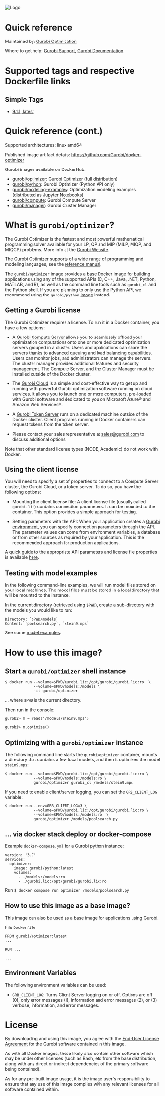 ![Logo](https://www.gurobi.com/wp-content/uploads/2018/12/logo-final.png "Gurobi Optimization")
# Quick reference
Maintained by: [Gurobi Optimization](https://www.gurobi.com)

Where to get help: [Gurobi Support](https://www.gurobi.com/support/), [Gurobi Documentation](https://www.gurobi.com/documentation/)

# Supported tags and respective Dockerfile links
## Simple Tags
* [9.1.1, latest](https://github.com/Gurobi/docker-optimizer/blob/master/9.1.1/Dockerfile)

# Quick reference (cont.)

Supported architectures: linux amd64

Published image artifact details: https://github.com/Gurobi/docker-optimizer

Gurobi images available on DockerHub:
- [gurobi/optimizer](https://hub.docker.com/r/gurobi/optimizer): Gurobi Optimizer (full distribution)
- [gurobi/python](https://hub.docker.com/r/gurobi/python): Gurobi Optimizer (Python API only)
- [gurobi/modeling-examples](https://hub.docker.com/r/gurobi/modeling-examples): Optimization modeling examples (distributed as Jupyter Notebooks)
- [gurobi/compute](https://hub.docker.com/r/gurobi/compute): Gurobi Compute Server
- [gurobi/manager](https://hub.docker.com/r/gurobi/manager): Gurobi Cluster Manager

# What is `gurobi/optimizer`?
The Gurobi Optimizer is the fastest and most powerful mathematical programming solver available 
for your LP, QP and MIP (MILP, MIQP, and MIQCP) problems.
More info at the [Gurobi Website](https://www.gurobi.com/products/gurobi-optimizer/).

The Gurobi Optimizer supports of a wide range of programming and modeling languages, see 
the [reference manual](https://www.gurobi.com/documentation/current/refman/index.html).

The `gurobi/optimizer` image provides a base Docker image for building applications using any of
the supported APIs (C, C++, Java, .NET, Python, MATLAB, and R), as well as the command line tools
such as `gurobi_cl` and the Python shell. If you are planning to only use the Python API, 
we recommend using the `gurobi/python` [image](https://hub.docker.com/r/gurobi/python) instead.

## Getting a Gurobi license

The Gurobi Optimizer requires a license.  To run it in a Docker container, you have
a few options:

* A [Gurobi Compute Server](https://www.gurobi.com/products/gurobi-compute-server/) 
allows you to seamlessly offload your optimization computations onto one or more dedicated 
optimization servers grouped in a cluster. Users and applications can share the servers 
thanks to advanced queuing and load balancing capabilities. Users can monitor jobs, and 
administrators can manage the servers. The cluster manager provides additional features
and security management. The Compute Server, and the Cluster Manager must 
be installed outside of the Docker cluster.

* The [Gurobi Cloud](https://www.gurobi.com/products/gurobi-instant-cloud/) is a simple and 
cost-effective way to get up and running with powerful Gurobi optimization software running 
on cloud services. It allows you to launch one or more computers, pre-loaded with Gurobi 
software and dedicated to you on Microsoft Azure® and Amazon Web Services®. 

* A [Gurobi Token Server](https://www.gurobi.com/documentation/current/quickstart_linux/creating_a_token_server_cl.html) 
runs on a dedicated machine outside of the Docker cluster. Client programs running in
Docker containers can request tokens from the token server.

* Please contact your sales representative at [sales@gurobi.com](mailto:sales@gurobi.com) to discuss additional options. 

Note that other standard license types (NODE, Academic) do not work with Docker.

## Using the client license

You will need to specify a set of properties to 
connect to a Compute Server cluster, the Gurobi Cloud, or a token server. To do so,
you have the following options:
* Mounting the client license file:
A client license file (usually called `gurobi.lic`) contains connection 
parameters. It can be mounted to the container. This option provides a simple approach for testing.

* Setting parameters with the API:
When your application creates a [Gurobi environment](https://www.gurobi.com/documentation/current/refman/index.html), 
you can specify connection parameters through the API. The parameter values can come from 
environment variables, a database or from other sources as required by your application. 
This is the recommended approach for production applications.

A quick guide to the appropriate API parameters and license file properties is available [here](https://github.com/Gurobi/docker-optimizer/blob/master/PARAMS.md).

## Testing with model examples 
In the following command-line examples, we will run model files stored on 
your local machines. The model files must be stored in a local directory that
will be mounted to the instance.

In the current directory (retrieved using `$PWD`), create a sub-directory with the 
models you would like to run:
 
    Directory: `$PWD/models`
    Content: `poolsearch.py`, `stein9.mps`
    
See some [model examples](https://github.com/Gurobi/docker-optimizer/tree/master/models).
    
    
# How to use this image?

## Start a `gurobi/optimizer` shell instance
```console
$ docker run --volume=$PWD/gurobi.lic:/opt/gurobi/gurobi.lic:ro  \
             --volume=$PWD/models:/models \
             -it gurobi/optimizer
```

... where `$PWD` is the current directory.

Then run in the console:
```console
gurobi> m = read('/models/stein9.mps')

gurobi> m.optimize()

```

## Optimizing with a `gurobi/optimizer` instance

The following command line starts the `gurobi/optimizer` container, mounts a directory
that contains a few local models, and then it optimizes the model `stein9.mps`:

```console
$ docker run --volume=$PWD/gurobi.lic:/opt/gurobi/gurobi.lic:ro \
             --volume=$PWD/models:/models:ro \
             gurobi/optimizer gurobi_cl /models/stein9.mps
```

If you need to enable client/server logging, you can set the `GRB_CLIENT_LOG` variable:

```console
$ docker run --env=GRB_CLIENT_LOG=3 \
             --volume=$PWD/gurobi.lic:/opt/gurobi/gurobi.lic:ro \
             --volume=$PWD/models:/models:ro  \
             gurobi/optimizer /models/poolsearch.py
```

## ... via docker stack deploy or docker-compose
Example `docker-compose.yml` for a Gurobi python instance:

```
version: '3.7'
services:
  optimizer:
    image: gurobi/python:latest
    volumes:
      - ./models:/models:ro
      - ./gurobi.lic:/opt/gurobi/gurobi.lic:ro

```

Run `$ docker-compose run optimizer /models/poolsearch.py `

## How to use this image as a base image?
This image can also be used as a base image for applications using Gurobi.


File `Dockerfile`
```
FROM gurobi/optimizer:latest
...

RUN ...

...

```

## Environment Variables

The following environment variables can be used:

* `GRB_CLIENT_LOG`: Turns Client Server logging on or off. Options are off (0), only error messages (1), information and error messages (2), or (3) verbose, information, and error messages.

# License

By downloading and using this image, you agree with the 
[End-User License Agreement](https://www.gurobi.com/EULA) for the Gurobi software contained in this image.

As with all Docker images, these likely also contain other software which may be under other
licenses (such as Bash, etc from the base distribution, along with any direct or indirect
dependencies of the primary software being contained).

As for any pre-built image usage, it is the image user's responsibility to ensure that any use
of this image complies with any relevant licenses for all software contained within.
